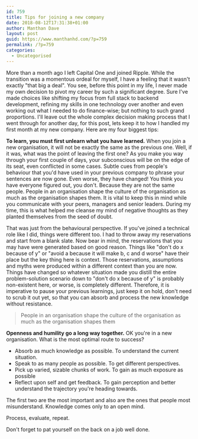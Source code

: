 ```yaml
---
id: 759
title: Tips for joining a new company
date: 2018-08-12T17:31:38+01:00
author: Manthan Dave
layout: post
guid: https://www.manthanhd.com/?p=759
permalink: /?p=759
categories:
  - Uncategorised
---
```

<!-- wp:paragraph -->
<p>More than a month ago I left Capital One and joined Ripple. While the transition was a momentous ordeal for myself, I have a feeling that it wasn't exactly "that big a deal". You see, before this point in my life, I never made my own decision to pivot my career by such a significant degree. Sure I've made choices like shifting my focus from full stack to backend development, refining my skills in one technology over another and even working out what I needed to do finance-wise; but nothing to such grand proportions. I'll leave out the whole complex decision making process that I went through for another day, for this post, lets keep it to how I handled my first month at my new company. Here are my four biggest tips:</p>
<!-- /wp:paragraph -->

<!-- wp:paragraph -->
<p><strong>To learn, you must first unlearn what you have learned.</strong> When you join a new organisation, it will not be exactly the same as the previous one. Well, if it was, what was the point of leaving the first one? As you make you way through your first couple of days, your subconscious will be on the edge of its seat, even conflicted in some cases. Subtle cues from people's behaviour that you'd have used in your previous company to phrase your sentences are now gone. Even worse, they have changed! You think you have everyone figured out, you don't. Because they are not the same people. People in an organisation shape the culture of the organisation as much as the organisation shapes them. It is vital to keep this in mind while you communicate with your peers, managers and senior leaders. During my time, this is what helped me cleanse my mind of negative thoughts as they planted themselves from the seed of doubt.</p>
<!-- /wp:paragraph -->

<!-- wp:paragraph -->
<p>That was just from the behavioural perspective. If you've joined a technical role like I did, things were different too. I had to throw away my reservations and start from a blank slate. Now bear in mind, the reservations that you may have were generated based on good reason. Things like "don't do x because of y" or "avoid a because it will make b, c and d worse" have their place but the key thing here is context. Those reservations, assumptions and myths were produced within a different context than you are now. Things have changed so whatever situation made you distill the entire problem-solution scenario down to "don't do x because of y" is probably non-existent here, or worse, is completely different. Therefore, it is imperative to pause your previous learnings, just keep it on hold, don't need to scrub it out yet, so that you can absorb and process the new knowledge without resistance.</p>
<!-- /wp:paragraph -->

<!-- wp:quote -->
<blockquote class="wp-block-quote"><p>People in an organisation shape the culture of the organisation as much as the organisation shapes them</p></blockquote>
<!-- /wp:quote -->

<!-- wp:paragraph -->
<p><strong>Openness and humility go a long way together.</strong> OK you're in a new organisation. What is the most optimal route to success?</p>
<!-- /wp:paragraph -->

<!-- wp:list -->
<ul><li>Absorb as much knowledge as possible. To understand the current situation.</li><li>Speak to as many people as possible. To get different perspectives.</li><li>Pick up varied, sizable chunks of work. To gain as much exposure as possible</li><li>Reflect upon self and get feedback. To gain perception and better understand the trajectory you're heading towards.</li></ul>
<!-- /wp:list -->

<!-- wp:paragraph -->
<p>The first two are the most important and also are the ones that people most misunderstand. Knowledge comes only to an open mind. <br/></p>
<!-- /wp:paragraph -->

<!-- wp:paragraph -->
<p>Process, evaluate, repeat.</p>
<!-- /wp:paragraph -->

<!-- wp:paragraph -->
<p>Don't forget to pat yourself on the back on a job well done.</p>
<!-- /wp:paragraph -->
